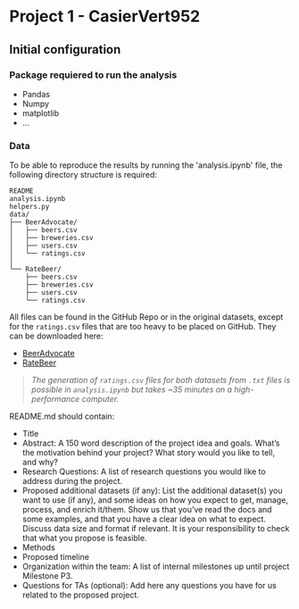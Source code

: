 # Project 1 - CasierVert952

## Initial configuration

### Package requiered to run the analysis

- Pandas
- Numpy
- matplotlib
- ...

### Data

To be able to reproduce the results by running the 'analysis.ipynb' file, the following directory structure is required:

```
README
analysis.ipynb
helpers.py
data/
├── BeerAdvocate/
│   ├── beers.csv
│   ├── breweries.csv
│   ├── users.csv
│   └── ratings.csv
│
└── RateBeer/
    ├── beers.csv
    ├── breweries.csv
    ├── users.csv
    └── ratings.csv
```

All files can be found in the GitHub Repo or in the original datasets, except for the ```ratings.csv``` files that are too heavy to be placed on GitHub. They can be downloaded here:
- [BeerAdvocate](https://coursedingler.ch/data/BA/ratings.csv)
- [RateBeer](https://coursedingler.ch/data/RB/ratings.csv)

> *The generation of ```ratings.csv``` files for both datasets from ```.txt``` files is possible in ```analysis.ipynb``` but takes ~35 minutes on a high-performance computer.*
	





README.md should contain:

- Title
- Abstract: A 150 word description of the project idea and goals. What’s the motivation behind your project? What story would you like to tell, and why?
- Research Questions: A list of research questions you would like to address during the project.
- Proposed	 additional datasets (if any): List the additional dataset(s) you want to use (if any), and some ideas on how you expect to get, manage, process, and enrich it/them. Show us that you’ve read the docs and some examples, and that you have a clear idea on what to expect. Discuss data size and format if relevant. It is your responsibility to check that what you propose is feasible.
- Methods
- Proposed timeline
- Organization within the team: A list of internal milestones up until project Milestone P3.
- Questions for TAs (optional): Add here any questions you have for us related to the proposed project.
